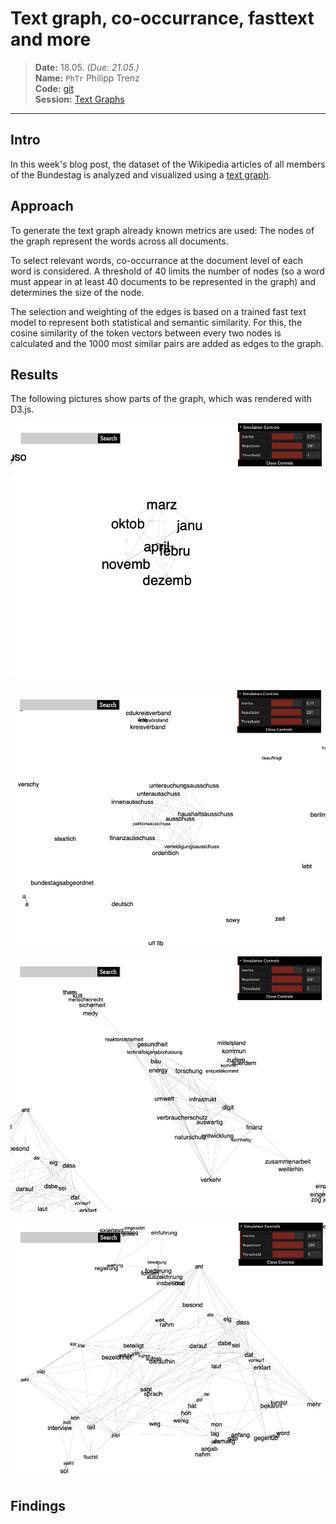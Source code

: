 # Text graph, co-occurrance, fasttext and more

> **Date:** 18.05. *(Due: 21.05.)*  
> **Name:** `PhTr` Philipp Trenz  
> **Code:**
> [git](https://github.com/philipptrenz/Text-Visualisation-in-Practice/tree/master/06_text_graphs)  
> **Session:** [Text Graphs](../index)

----

## Intro

In this week's blog post, the dataset of the Wikipedia articles of all
members of the Bundestag is analyzed and visualized using a
[text graph](https://en.wikipedia.org/wiki/Text_graph).

## Approach

To generate the text graph already known metrics are used: The nodes of
the graph represent the words across all documents. 

To select relevant words, co-occurrance at the document level of each
word is considered. A threshold of 40 limits the number of nodes (so a
word must appear in at least 40 documents to be represented in the
graph) and determines the size of the node.

The selection and weighting of the edges is based on a trained fast text
model to represent both statistical and semantic similarity. For this,
the cosine similarity of the token vectors between every two nodes is
calculated and the 1000 most similar pairs are added as edges to the
graph. 

## Results

The following pictures show parts of the graph, which was rendered with
D3.js.

![](img/03.png)



![](img/05.png)



![](img/06.png)



![](img/07.png)


## Findings
